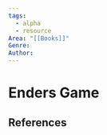 ```yaml
---
tags:
  - alpha
  - resource
Area: "[[Books]]"
Genre:
Author:
---
```

# Enders Game



## References



